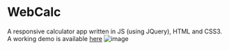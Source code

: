 # WebCalc
A responsive calculator app written in JS (using JQuery), HTML and CSS3.
A working demo is available [here](https://calculator.nyxcode.com/)
![image](https://image.prntscr.com/image/VMoE9_rDRYusMj49VS9TRA.png)
